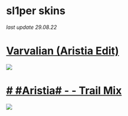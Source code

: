 # sl1per skins
*last update 29.08.22*

# [ Varvalian (Aristia Edit) ](https://www.dropbox.com/s/48dcytp0ed32tyu/Varv.osk?dl=0)
![](https://osu.ppy.sh/ss/17599721/4526)

# [ # #Aristia# - - Trail Mix](https://mega.nz/file/YZ1CxLYS#DhU3H_HtYsUG2AuEnWHw7-A1d4ErV10tev4Oai_g3-g)
![](https://osu.ppy.sh/ss/17737798/2226)




